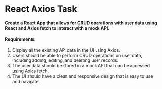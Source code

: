 # **React Axios Task**

**Create a React App that allows for CRUD operations with user data using React and Axios fetch to interact with a mock API.**

#### Requirements:

1. Display all the existing API data in the UI using Axios.
2. Users should be able to perform CRUD operations on user data, including adding, editing, and deleting user records.
3. The user data should be stored in a mock API that can be accessed using Axios fetch.
4. The UI should have a clean and responsive design that is easy to use and navigate.
